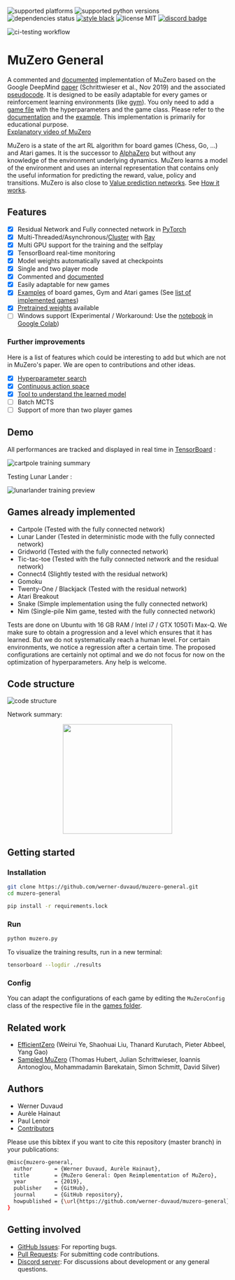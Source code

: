 ![supported platforms](https://img.shields.io/badge/platform-Linux%20%7C%20Mac%20%7C%20Windows%20(soon)-929292)
![supported python versions](https://img.shields.io/badge/python-%3E%3D%203.6-306998)
![dependencies status](https://img.shields.io/badge/dependencies-up%20to%20date-brightgreen)
[![style black](https://img.shields.io/badge/code%20style-black-000000.svg)](https://github.com/psf/black)
![license MIT](https://img.shields.io/badge/licence-MIT-green)
[![discord badge](https://img.shields.io/badge/discord-join-6E60EF)](https://discord.gg/GB2vwsF)

![ci-testing workflow](https://github.com/werner-duvaud/muzero-general/workflows/CI%20testing/badge.svg)

# MuZero General

A commented and [documented](https://github.com/werner-duvaud/muzero-general/wiki/MuZero-Documentation) implementation of MuZero based on the Google DeepMind [paper](https://arxiv.org/abs/1911.08265) (Schrittwieser et al., Nov 2019) and the associated [pseudocode](https://arxiv.org/src/1911.08265v2/anc/pseudocode.py).
It is designed to be easily adaptable for every games or reinforcement learning environments (like [gym](https://github.com/openai/gym)). You only need to add a [game file](https://github.com/werner-duvaud/muzero-general/tree/master/games) with the hyperparameters and the game class. Please refer to the [documentation](https://github.com/werner-duvaud/muzero-general/wiki/MuZero-Documentation) and the [example](https://github.com/werner-duvaud/muzero-general/blob/master/games/cartpole.py).
This implementation is primarily for educational purpose.\
[Explanatory video of MuZero](https://youtu.be/We20YSAJZSE)

MuZero is a state of the art RL algorithm for board games (Chess, Go, ...) and Atari games.
It is the successor to [AlphaZero](https://arxiv.org/abs/1712.01815) but without any knowledge of the environment underlying dynamics. MuZero learns a model of the environment and uses an internal representation that contains only the useful information for predicting the reward, value, policy and transitions. MuZero is also close to [Value prediction networks](https://arxiv.org/abs/1707.03497). See [How it works](https://github.com/werner-duvaud/muzero-general/wiki/How-MuZero-works).

## Features

* [x] Residual Network and Fully connected network in [PyTorch](https://github.com/pytorch/pytorch)
* [x] Multi-Threaded/Asynchronous/[Cluster](https://docs.ray.io/en/latest/cluster-index.html) with [Ray](https://github.com/ray-project/ray)
* [X] Multi GPU support for the training and the selfplay
* [x] TensorBoard real-time monitoring
* [x] Model weights automatically saved at checkpoints
* [x] Single and two player mode
* [x] Commented and [documented](https://github.com/werner-duvaud/muzero-general/wiki/MuZero-Documentation)
* [x] Easily adaptable for new games
* [x] [Examples](https://github.com/werner-duvaud/muzero-general/blob/master/games/cartpole.py) of board games, Gym and Atari games (See [list of implemented games](https://github.com/werner-duvaud/muzero-general#games-already-implemented))
* [x] [Pretrained weights](https://github.com/werner-duvaud/muzero-general/tree/master/results) available
* [ ] Windows support (Experimental / Workaround: Use the [notebook](https://github.com/werner-duvaud/muzero-general/blob/master/notebook.ipynb) in [Google Colab](https://colab.research.google.com))

### Further improvements
Here is a list of features which could be interesting to add but which are not in MuZero's paper. We are open to contributions and other ideas.

* [x] [Hyperparameter search](https://github.com/werner-duvaud/muzero-general/wiki/Hyperparameter-Optimization)
* [x] [Continuous action space](https://github.com/werner-duvaud/muzero-general/tree/continuous)
* [x] [Tool to understand the learned model](https://github.com/werner-duvaud/muzero-general/blob/master/diagnose_model.py)
* [ ] Batch MCTS
* [ ] Support of more than two player games

## Demo

All performances are tracked and displayed in real time in [TensorBoard](https://www.tensorflow.org/tensorboard) :

![cartpole training summary](https://github.com/werner-duvaud/muzero-general/blob/master/docs/cartpole-training-summary.png)

Testing Lunar Lander :

![lunarlander training preview](https://github.com/werner-duvaud/muzero-general/blob/master/docs/lunarlander-training-preview.png)

## Games already implemented

* Cartpole      (Tested with the fully connected network)
* Lunar Lander  (Tested in deterministic mode with the fully connected network)
* Gridworld     (Tested with the fully connected network)
* Tic-tac-toe   (Tested with the fully connected network and the residual network)
* Connect4      (Slightly tested with the residual network)
* Gomoku
* Twenty-One / Blackjack    (Tested with the residual network)
* Atari Breakout
* Snake        (Simple implementation using the fully connected network)
* Nim          (Single-pile Nim game, tested with the fully connected network)

Tests are done on Ubuntu with 16 GB RAM / Intel i7 / GTX 1050Ti Max-Q. We make sure to obtain a progression and a level which ensures that it has learned. But we do not systematically reach a human level. For certain environments, we notice a regression after a certain time. The proposed configurations are certainly not optimal and we do not focus for now on the optimization of hyperparameters. Any help is welcome.

## Code structure

![code structure](https://github.com/werner-duvaud/muzero-general/blob/master/docs/code-structure-werner-duvaud.png)

Network summary:

<p align="center">
<a href="https://github.com/werner-duvaud/muzero-general/blob/master/docs/muzero-network-werner-duvaud.png">
<img src="https://github.com/werner-duvaud/muzero-general/blob/master/docs/muzero-network-werner-duvaud.png" width="250"/>
</a>
</p>

## Getting started
### Installation

```bash
git clone https://github.com/werner-duvaud/muzero-general.git
cd muzero-general

pip install -r requirements.lock
```

### Run

```bash
python muzero.py
```
To visualize the training results, run in a new terminal:
```bash
tensorboard --logdir ./results
```

### Config

You can adapt the configurations of each game by editing the `MuZeroConfig` class of the respective file in the [games folder](https://github.com/werner-duvaud/muzero-general/tree/master/games).

## Related work

* [EfficientZero](https://arxiv.org/abs/2111.00210) (Weirui Ye, Shaohuai Liu, Thanard Kurutach, Pieter Abbeel, Yang Gao)
* [Sampled MuZero](https://arxiv.org/abs/2104.06303) (Thomas Hubert, Julian Schrittwieser, Ioannis Antonoglou, Mohammadamin Barekatain, Simon Schmitt, David Silver)

## Authors

* Werner Duvaud
* Aurèle Hainaut
* Paul Lenoir
* [Contributors](https://github.com/werner-duvaud/muzero-general/graphs/contributors)

Please use this bibtex if you want to cite this repository (master branch) in your publications:
```bash
@misc{muzero-general,
  author       = {Werner Duvaud, Aurèle Hainaut},
  title        = {MuZero General: Open Reimplementation of MuZero},
  year         = {2019},
  publisher    = {GitHub},
  journal      = {GitHub repository},
  howpublished = {\url{https://github.com/werner-duvaud/muzero-general}},
}
```

## Getting involved

* [GitHub Issues](https://github.com/werner-duvaud/muzero-general/issues): For reporting bugs.
* [Pull Requests](https://github.com/werner-duvaud/muzero-general/pulls): For submitting code contributions.
* [Discord server](https://discord.gg/GB2vwsF): For discussions about development or any general questions.
